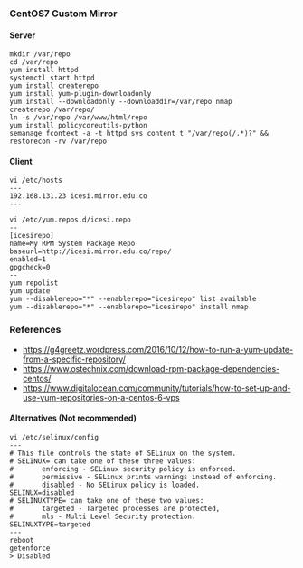 ### CentOS7 Custom Mirror

#### Server
```
mkdir /var/repo
cd /var/repo
yum install httpd
systemctl start httpd
yum install createrepo
yum install yum-plugin-downloadonly
yum install --downloadonly --downloaddir=/var/repo nmap
createrepo /var/repo/
ln -s /var/repo /var/www/html/repo 
yum install policycoreutils-python
semanage fcontext -a -t httpd_sys_content_t "/var/repo(/.*)?" && restorecon -rv /var/repo
```

#### Client
```
vi /etc/hosts
---
192.168.131.23 icesi.mirror.edu.co
---
```

```
vi /etc/yum.repos.d/icesi.repo
--
[icesirepo]
name=My RPM System Package Repo
baseurl=http://icesi.mirror.edu.co/repo/
enabled=1
gpgcheck=0
--
yum repolist
yum update
yum --disablerepo="*" --enablerepo="icesirepo" list available
yum --disablerepo="*" --enablerepo="icesirepo" install nmap
```

### References
* https://g4greetz.wordpress.com/2016/10/12/how-to-run-a-yum-update-from-a-specific-repository/
* https://www.ostechnix.com/download-rpm-package-dependencies-centos/
* https://www.digitalocean.com/community/tutorials/how-to-set-up-and-use-yum-repositories-on-a-centos-6-vps

#### Alternatives (Not recommended)
```
vi /etc/selinux/config
---
# This file controls the state of SELinux on the system.
# SELINUX= can take one of these three values:
#       enforcing - SELinux security policy is enforced.
#       permissive - SELinux prints warnings instead of enforcing.
#       disabled - No SELinux policy is loaded.
SELINUX=disabled
# SELINUXTYPE= can take one of these two values:
#       targeted - Targeted processes are protected,
#       mls - Multi Level Security protection.
SELINUXTYPE=targeted
---
reboot
getenforce
> Disabled
```

